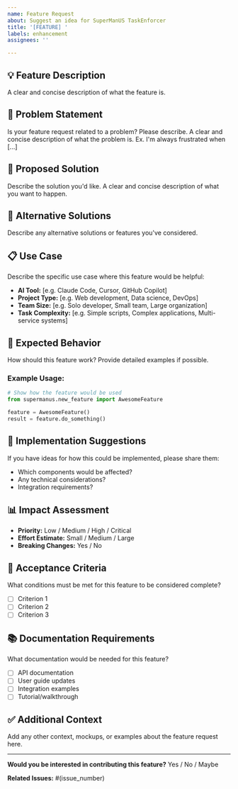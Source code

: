 ```yaml
---
name: Feature Request
about: Suggest an idea for SuperManUS TaskEnforcer
title: '[FEATURE] '
labels: enhancement
assignees: ''

---
```


## 💡 Feature Description
A clear and concise description of what the feature is.

## 🎯 Problem Statement
Is your feature request related to a problem? Please describe.
A clear and concise description of what the problem is. Ex. I'm always frustrated when [...]

## 🚀 Proposed Solution
Describe the solution you'd like.
A clear and concise description of what you want to happen.

## 🔀 Alternative Solutions
Describe any alternative solutions or features you've considered.

## 📋 Use Case
Describe the specific use case where this feature would be helpful:
- **AI Tool:** [e.g. Claude Code, Cursor, GitHub Copilot]
- **Project Type:** [e.g. Web development, Data science, DevOps]
- **Team Size:** [e.g. Solo developer, Small team, Large organization]
- **Task Complexity:** [e.g. Simple scripts, Complex applications, Multi-service systems]

## 🎯 Expected Behavior
How should this feature work? Provide detailed examples if possible.

### Example Usage:
```python
# Show how the feature would be used
from supermanus.new_feature import AwesomeFeature

feature = AwesomeFeature()
result = feature.do_something()
```

## 🔧 Implementation Suggestions
If you have ideas for how this could be implemented, please share them:
- Which components would be affected?
- Any technical considerations?
- Integration requirements?

## 📊 Impact Assessment
- **Priority:** Low / Medium / High / Critical
- **Effort Estimate:** Small / Medium / Large
- **Breaking Changes:** Yes / No

## 🧪 Acceptance Criteria
What conditions must be met for this feature to be considered complete?
- [ ] Criterion 1
- [ ] Criterion 2
- [ ] Criterion 3

## 📚 Documentation Requirements
What documentation would be needed for this feature?
- [ ] API documentation
- [ ] User guide updates
- [ ] Integration examples
- [ ] Tutorial/walkthrough

## ✅ Additional Context
Add any other context, mockups, or examples about the feature request here.

---

**Would you be interested in contributing this feature?** Yes / No / Maybe

**Related Issues:** #(issue_number)